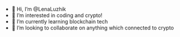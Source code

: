 - 👋 Hi, I’m @LenaLuzhik
- 👀 I’m interested in coding and crypto!
- 🌱 I’m currently learning blockchain tech
- 💞️ I’m looking to collaborate on anything which connected to crypto


<!---
LenaLuzhik/LenaLuzhik is a ✨ special ✨ repository because its `README.md` (this file) appears on your GitHub profile.
You can click the Preview link to take a look at your changes.
--->

